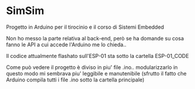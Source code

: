 # SimSim
Progetto in Arduino per il tirocinio e il corso di Sistemi Embedded 

Non ho messo la parte relativa al back-end, però se ha domande su cosa fanno
le API a cui accede l'Arduino me lo chieda..

Il codice attualmente flashato sull'ESP-01 sta sotto la cartella ESP-01_CODE

Come può vedere il progetto è diviso in piu' file .ino.. modularizzarlo in questo modo
mi sembrava piu' leggibile e manutenibile (sfrutto il fatto che Arduino compila tutti i file .ino 
sotto la cartella principale)
